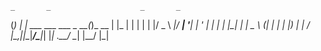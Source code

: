     _       _                    _       _
   (_)_   _| | ___ ___  ___ _ __(_)_ __ | |_
   | | | | | |/ _ \ __|/ __| '__| | '_ \| __|
   | | |_| | |  __\__ \ (__| |  | | |_) | |_
  _/ |\__,_|_|\___|___/\___|_|  |_| .__/ \__|
 |__/                             |_|
 
